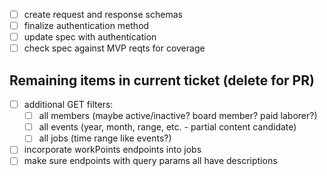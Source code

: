 - [ ] create request and response schemas
- [ ] finalize authentication method
- [ ] update spec with authentication
- [ ] check spec against MVP reqts for coverage
  
## Remaining items in current ticket (delete for PR)
- [ ] additional GET filters:
    - [ ] all members (maybe active/inactive? board member? paid laborer?)
    - [ ] all events (year, month, range, etc. - partial content candidate)
    - [ ] all jobs (time range like events?)
- [ ] incorporate workPoints endpoints into jobs
- [ ] make sure endpoints with query params all have descriptions